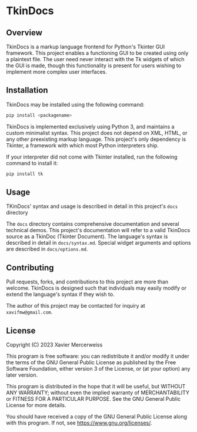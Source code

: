 # TkinDocs 
## Overview
TkinDocs is a markup language frontend for Python's Tkinter GUI framework. This project enables a functioning GUI to be created using only a plaintext file. The user need never interact with the Tk widgets of which the GUI is made, though this functionality is present for users wishing to implement more complex user interfaces.

## Installation

TkinDocs may be installed using the following command:
```bash
pip install <packagename>
```

TkinDocs is implemented exclusively using Python 3, and maintains a custom minimalist syntax. This project does not depend on XML, HTML, or any other preexisting markup language. This project's only dependency is Tkinter, a framework with which most Python interpreters ship. 

If your interpreter did not come with Tkinter installed, run the following command to install it:

```bash
pip install tk
```

## Usage

TKinDocs' syntax and usage is described in detail in this project's `docs` directory

The `docs` directory contains  comprehensive documentation and several technical demos. This project's documentation will refer to a valid TkinDocs source as a TkinDoc (Tkinter Document). The language's syntax is described in detail in `docs/syntax.md`. Special widget arguments and options are described in `docs/options.md`.

## Contributing

Pull requests, forks, and contributions to this project are more than welcome. TkinDocs is designed such that individuals may easily modify or extend the language's syntax if they wish to.

The author of this project may be contacted for inquiry at `xavifmw@gmail.com`.

## License

Copyright (C) 2023 Xavier Mercerweiss

 This program is free software: you can redistribute it and/or modify it under the terms of the GNU General Public License as published by the Free Software Foundation, either version 3 of the License, or (at your option) any later version.

This program is distributed in the hope that it will be useful, but WITHOUT ANY WARRANTY; without even the implied warranty of MERCHANTABILITY or FITNESS FOR A PARTICULAR PURPOSE.  See the GNU General Public License for more details.

You should have received a copy of the GNU General Public License along with this program.  If not, see <https://www.gnu.org/licenses/>.
